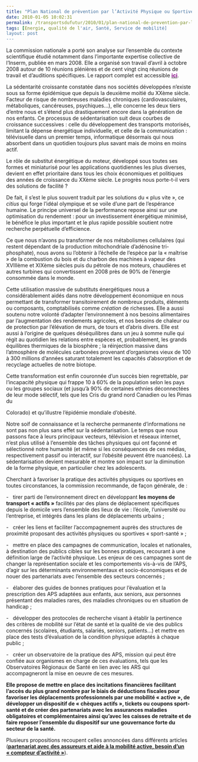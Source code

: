 ```yaml
---
title: "Plan National de prévention par l’Activité Physique ou Sportive"
date: 2010-01-05 10:02:31
permalink: /transportsdufutur/2010/01/plan-national-de-prevention-par-lactivite-physique-ou-sportive.html
tags: [Energie, qualité de l'air, Santé, Service de mobilité]
layout: post
---
```


<p class="MsoNormal"><span>La commission nationale a porté son analyse sur l’ensemble du contexte scientifique étudié notamment dans l’importante expertise collective de l’Inserm, publiée en mars 2008. Elle a organisé son travail d’avril à octobre 2008 autour de 10 réunions plénières et de cent vingt cinq réunions de travail et d’auditions spécifiques. Le rapport complet est accessible <strong><span style="text-decoration: underline"><a href="http://www.sante-sports.gouv.fr/plan-national-de-prevention-par-l-activite-physique-ou-sportive-pnaps.html"><font color="#800080">ici</font></a></span></strong>.</span></p> <p class="MsoNormal"><strong><span></span></strong></p> <p class="MsoNormal"><span>La sédentarité croissante constatée dans nos sociétés développées n’existe sous sa forme épidémique que depuis la deuxième moitié du XXème siècle. Facteur de risque de nombreuses maladies chroniques (cardiovasculaires, métaboliques, cancéreuses, psychiques…), elle concerne les deux tiers d’entre nous et s’étend plus drastiquement encore dans la génération de nos enfants. Ce processus de sédentarisation suit deux courbes de croissance successives : celle du développement des transports motorisés, limitant la dépense énergétique individuelle, et celle de la communication : télévisuelle dans un premier temps, informatique désormais qui nous absorbent dans un quotidien toujours plus savant mais de moins en moins actif.</span></p> <p class="MsoNormal"><span></span></p> <p class="MsoNormal"><span>Le rôle de substitut énergétique du moteur, développé sous toutes ses formes et miniaturisé pour les applications quotidiennes les plus diverses, devient en effet prioritaire dans tous les choix économiques et politiques des années de croissance du XXème siècle. Le progrès nous porte-t-il vers des solutions de facilité ? </span></p> <p class="MsoNormal"><span></span></p>   <!--more-->  <p class="MsoNormal"><span>De fait, il s’est le plus souvent traduit par les solutions du « plus vite », ce <em>citius </em>qui forge l’idéal olympique et se voile d’une part de l’espérance humaine. Le principe universel de la performance repose ainsi sur une optimisation du rendement : pour un investissement énergétique minimisé, le bénéfice le plus important et le plus rapide possible soutient notre recherche perpétuelle d’efficience.</span></p> <p class="MsoNormal"><span>Ce que nous n’avons pu transformer de nos métabolismes cellulaires (qui restent dépendant de la production mitochondriale d’adénosine tri-phosphate), nous avons su l’obtenir à l’échelle de l’espèce par la « maîtrise » de la combustion du bois et du charbon des machines à vapeur des XVIIIème et XIXème siècles puis du pétrole de nos moteurs, chaudières et autres turbines qui convertissent en 2008 près de 90% de l’énergie consommée dans le monde.</span></p> <p class="MsoNormal"><span></span></p> <p class="MsoNormal"><span>Cette utilisation massive de substituts énergétiques nous a considérablement aidés dans notre développement économique en nous permettant de transformer transitoirement de nombreux produits, éléments ou composants, comptabilisés comme <em>création </em>de richesses. Elle a aussi soutenu notre volonté d’adapter l’environnement à nos besoins alimentaires par l’augmentation des rendements agricoles, et nos besoins de chaleur ou de protection par l’élévation de murs, de tours et d’abris divers. Elle est aussi à l’origine de quelques déséquilibres dans un jeu à somme nulle qui régit au quotidien les relations entre espèces et, probablement, les grands équilibres thermiques de la biosphère ; la réinjection massive dans l’atmosphère de molécules carbonées provenant d’organismes vieux de 100 à 300 millions d’années saturant totalement les capacités d’absorption et de recyclage actuelles de notre biotope.</span></p> <p class="MsoNormal"><span></span></p> <p class="MsoNormal"><span>Cette transformation est enfin couronnée d’un succès bien regrettable, par l’incapacité physique qui frappe 10 à 60% de la population selon les pays ou les groupes sociaux (et jusqu’à 90% de certaines ethnies déconnectées de leur mode sélectif, tels que les Cris du grand nord Canadien ou les Pimas du</span></p> <p class="MsoNormal"><span>Colorado) et qu’illustre l’épidémie mondiale d’obésité.</span></p> <p class="MsoNormal"><span>Notre soif de connaissance et la recherche permanente d’informations ne sont pas non plus sans effet sur la sédentarisation. Le temps que nous passons face à leurs principaux vecteurs, télévision et réseaux internet, n’est plus utilisé à l’ensemble des tâches physiques qui ont façonné et sélectionné notre humanité (et même si les conséquences de ces médias, respectivement passif ou interactif, sur l’obésité peuvent être nuancées). La sédentarisation devient mesurable et montre son impact sur la diminution de la forme physique, en particulier chez les adolescents.</span></p> <p class="MsoNormal"><span></span></p> <p class="MsoNormal"><span>Cherchant à favoriser la pratique des activités physiques ou sportives en toutes circonstances, la commission recommande, de façon générale, de :</span></p> <p class="MsoNormal"><span><span>-<span>   </span></span></span><span dir="ltr"><span>tirer parti de l’environnement direct en développant <strong>les moyens de transport « actifs »</strong> facilités par des plans de déplacement spécifiques depuis le domicile vers l’ensemble des lieux de vie : l’école, l’université ou l’entreprise, et intégrés dans les plans de déplacements urbains ;</span></span></p> <p class="MsoNormal"><span><span>-<span>   </span></span></span><span dir="ltr"><span>créer les liens et faciliter l’accompagnement auprès des structures de proximité proposant des activités physiques ou sportives « sport-santé » ;</span></span></p> <p class="MsoNormal"><span><span>-<span>   </span></span></span><span dir="ltr"><span>mettre en place des campagnes de communication, locales et nationales, à destination des publics cibles sur les bonnes pratiques, recourant à une définition large de l’activité physique. Les enjeux de ces campagnes sont de changer la représentation sociale et les comportements vis-à-vis de l’APS, d’agir sur les déterminants environnementaux et socio-économiques et de nouer des partenariats avec l’ensemble des secteurs concernés ;</span></span></p> <p class="MsoNormal"><span><span>-<span>   </span></span></span><span dir="ltr"><span>élaborer des guides de bonnes pratiques pour l’évaluation et la prescription des APS adaptées aux enfants, aux seniors, aux personnes présentant des maladies rares, des maladies chroniques ou en situation de handicap ;</span></span></p> <p class="MsoNormal"><span><span>-<span>   </span></span></span><span dir="ltr"><span>développer des protocoles de recherche visant à établir la pertinence des critères de mobilité sur l’état de santé et la qualité de vie des publics concernés (scolaires, étudiants, salariés, seniors, patients…) et mettre en place des tests d’évaluation de la condition physique adaptés à chaque public ;</span></span></p> <p class="MsoNormal"><span><span>-<span>   </span></span></span><span dir="ltr"><span>créer un observatoire de la pratique des APS, mission qui peut être confiée aux organismes en charge de ces évaluations, tels que les Observatoires Régionaux de Santé en lien avec les ARS qui accompagneront la mise en oeuvre de ces mesures.</span></span></p> <p class="MsoNormal"><span></span></p> <p class="MsoNormal"><strong><span>Elle propose de mettre en place des incitations financières facilitant l’accès du plus grand nombre par le biais de déductions fiscales pour favoriser les déplacements professionnels par une mobilité « active », de développer un dispositif de « chèques actifs », tickets ou coupons sport-santé et de créer des partenariats avec les assurances maladies obligatoires et complémentaires ainsi qu’avec les caisses de retraite et de faire reposer l’ensemble du dispositif sur une gouvernance forte du secteur de la santé.</span></strong></p> <p class="MsoNormal"><span></span></p><span>Plusieurs propositions recoupent celles annoncées dans différents articles (<strong><span style="text-decoration: underline"><a href="https://gabrielplassat.github.io/transportsdufutur/2009/11/mobilite-obesite-sante-innovons-vite.html">partenariat avec des assureurs et aide à la mobilité active</a>, <a href="https://gabrielplassat.github.io/transportsdufutur/2009/12/philips-directlife-le-lien-activite-physique-sante.html">besoin d’un « compteur d’activité</a> »</span></strong>).</span>
